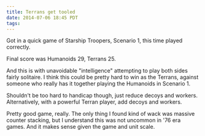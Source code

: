```yaml
---
title: Terrans get tooled
date: 2014-07-06 18:45 PDT
tags:
---
```



Got in a quick game of Starship Troopers, Scenario 1, this time played
correctly.

Final score was Humanoids 29, Terrans 25.

And this is with unavoidable "intelligence" attempting to play both
sides fairly solitaire. I think this could be pretty hard to win as the
Terrans, against someone who really has it together playing the
Humanoids in Scenario 1.

Shouldn't be too hard to handicap though, just reduce decoys and
workers. Alternatively, with a powerful Terran player, add decoys and
workers.

Pretty good game, really. The only thing I found kind of wack was
massive counter stacking, but I understand this was not uncommon in '76
era games. And it makes sense given the game and unit scale.

